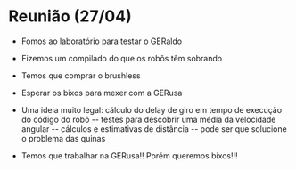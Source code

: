 # Reunião (27/04)

- Fomos ao laboratório para testar o GERaldo

- Fizemos um compilado do que os robôs têm sobrando

- Temos que comprar o brushless

- Esperar os bixos para mexer com a GERusa

- Uma ideia muito legal: cálculo do delay de giro em tempo de execução do código do robô
	-- testes para descobrir uma média da velocidade angular
	-- cálculos e estimativas de distância
	-- pode ser que solucione o problema das quinas

- Temos que trabalhar na GERusa!! Porém queremos bixos!!!
